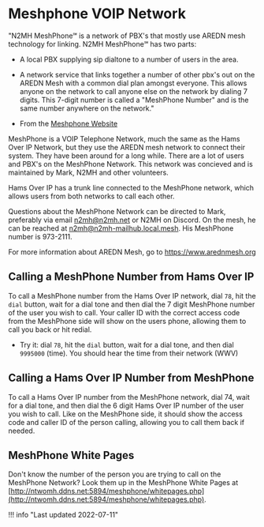 # Meshphone VOIP Network

"N2MH MeshPhone℠ is a network of PBX's that mostly use AREDN mesh technology for linking. N2MH MeshPhone℠ has two parts:

* A local PBX supplying sip dialtone to a number of users in the area.
* A network service that links together a number of other pbx's out on the AREDN Mesh with a common dial plan amongst everyone. This allows anyone on the network to call anyone else on the network by dialing 7 digits. This 7-digit number is called a "MeshPhone Number" and is the same number anywhere on the network."

* From the [Meshphone Website](http://ntwomh.ddns.net:5894/meshphone/)

MeshPhone is a VOIP Telephone Network, much the same as the Hams Over IP Network, but they use the AREDN mesh network to connect their system. They have been around for a long while. There are a lot of users and PBX's on the MeshPhone Network. This network was concieved and is maintained by Mark, N2MH and other volunteers. 

Hams Over IP has a trunk line connected to the MeshPhone network, which allows users from both networks to call each other.

Questions about the MeshPhone Network can be directed to Mark, preferably via email n2mh@n2mh.net or N2MH on Discord. On the mesh, he can be reached at n2mh@n2mh-mailhub.local.mesh. His MeshPhone number is 973-2111.

For more information about AREDN Mesh, go to https://www.arednmesh.org

## Calling a MeshPhone Number from Hams Over IP

To call a MeshPhone number from the Hams Over IP network, dial ```78```, hit the ```dial``` button, wait for a dial tone and then dial the 7 digit MeshPhone number of the user you wish to call. Your caller ID with the correct access code from the MeshPhone side will show on the users phone, allowing them to call you back or hit redial.

* Try it: dial ```78```, hit the ```dial``` button, wait for a dial tone, and then dial ```9995000``` (time). You should hear the time from their network (WWV)

## Calling a Hams Over IP Number from MeshPhone

To call a Hams Over IP number from the MeshPhone network, dial 74, wait for a dial tone, and then dial the 6 digit Hams Over IP number of the user you wish to call. Like on the MeshPhone side, it should show the access code and caller ID of the person calling, allowing you to call them back if needed.

## MeshPhone White Pages

Don't know the number of the person you are trying to call on the MeshPhone Network? Look them up in the MeshPhone White Pages at [http://ntwomh.ddns.net:5894/meshphone/whitepages.php](http://ntwomh.ddns.net:5894/meshphone/whitepages.php).

!!! info "Last updated 2022-07-11"